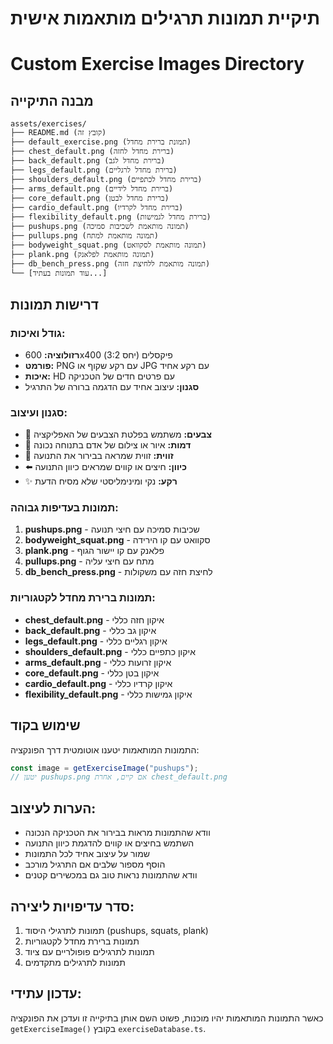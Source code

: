 # תיקיית תמונות תרגילים מותאמות אישית

# Custom Exercise Images Directory

## מבנה התיקייה

```
assets/exercises/
├── README.md (קובץ זה)
├── default_exercise.png (תמונת ברירת מחדל)
├── chest_default.png (ברירת מחדל לחזה)
├── back_default.png (ברירת מחדל לגב)
├── legs_default.png (ברירת מחדל לרגליים)
├── shoulders_default.png (ברירת מחדל לכתפיים)
├── arms_default.png (ברירת מחדל לידיים)
├── core_default.png (ברירת מחדל לבטן)
├── cardio_default.png (ברירת מחדל לקרדיו)
├── flexibility_default.png (ברירת מחדל לגמישות)
├── pushups.png (תמונה מותאמת לשכיבות סמיכה)
├── pullups.png (תמונה מותאמת למתח)
├── bodyweight_squat.png (תמונה מותאמת לסקוואט)
├── plank.png (תמונה מותאמת לפלאנק)
├── db_bench_press.png (תמונה מותאמת ללחיצת חזה)
└── [עוד תמונות בעתיד...]
```

## דרישות תמונות

### גודל ואיכות:

- **רזולוציה:** 600x400 פיקסלים (יחס 3:2)
- **פורמט:** PNG עם רקע שקוף או JPG עם רקע אחיד
- **איכות:** HD עם פרטים חדים של הטכניקה
- **סגנון:** עיצוב אחיד עם הדגמה ברורה של התרגיל

### סגנון ועיצוב:

- 🎨 **צבעים:** משתמש בפלטת הצבעים של האפליקציה
- 🏃 **דמות:** איור או צילום של אדם בתנוחה נכונה
- 📐 **זווית:** זווית שמראה בבירור את התנועה
- ⬅️ **כיוון:** חיצים או קווים שמראים כיוון התנועה
- ✨ **רקע:** נקי ומינימליסטי שלא מסיח הדעת

### תמונות בעדיפות גבוהה:

1. **pushups.png** - שכיבות סמיכה עם חיצי תנועה
2. **bodyweight_squat.png** - סקוואט עם קו הירידה
3. **plank.png** - פלאנק עם קו יישור הגוף
4. **pullups.png** - מתח עם חיצי עליה
5. **db_bench_press.png** - לחיצת חזה עם משקולות

### תמונות ברירת מחדל לקטגוריות:

- **chest_default.png** - איקון חזה כללי
- **back_default.png** - איקון גב כללי
- **legs_default.png** - איקון רגליים כללי
- **shoulders_default.png** - איקון כתפיים כללי
- **arms_default.png** - איקון זרועות כללי
- **core_default.png** - איקון בטן כללי
- **cardio_default.png** - איקון קרדיו כללי
- **flexibility_default.png** - איקון גמישות כללי

## שימוש בקוד

התמונות המותאמות יטענו אוטומטית דרך הפונקציה:

```typescript
const image = getExerciseImage("pushups");
// יטען pushups.png אם קיים, אחרת chest_default.png
```

## הערות לעיצוב:

- וודא שהתמונות מראות בבירור את הטכניקה הנכונה
- השתמש בחיצים או קווים להדגמת כיוון התנועה
- שמור על עיצוב אחיד לכל התמונות
- הוסף מספור שלבים אם התרגיל מורכב
- וודא שהתמונות נראות טוב גם במכשירים קטנים

## סדר עדיפויות ליצירה:

1. תמונות לתרגילי היסוד (pushups, squats, plank)
2. תמונות ברירת מחדל לקטגוריות
3. תמונות לתרגילים פופולריים עם ציוד
4. תמונות לתרגילים מתקדמים

## עדכון עתידי:

כאשר התמונות המותאמות יהיו מוכנות, פשוט השם אותן בתיקייה זו ועדכן את הפונקציה `getExerciseImage()` בקובץ `exerciseDatabase.ts`.
